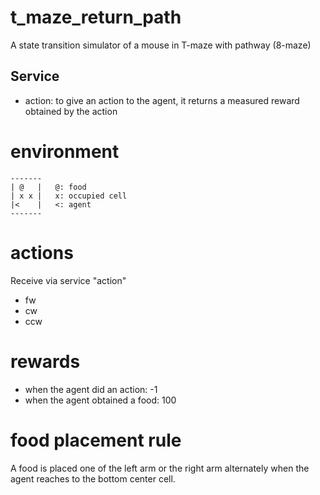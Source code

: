 # t_maze_return_path

A state transition simulator of a mouse in T-maze with pathway (8-maze) 

## Service

* action: to give an action to the agent, it returns a measured reward obtained by the action

# environment

    -------
    | @   |   @: food
    | x x |   x: occupied cell
    |<    |   <: agent
    -------

# actions

Receive via service "action"

* fw
* cw
* ccw

# rewards

* when the agent did an action: -1
* when the agent obtained a food: 100

# food placement rule

A food is placed one of the left arm or the right arm alternately
when the agent reaches to the bottom center cell.
